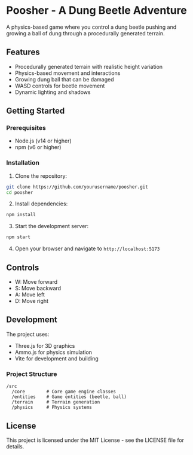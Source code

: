 # Poosher - A Dung Beetle Adventure

A physics-based game where you control a dung beetle pushing and growing a ball of dung through a procedurally generated terrain.

## Features

- Procedurally generated terrain with realistic height variation
- Physics-based movement and interactions
- Growing dung ball that can be damaged
- WASD controls for beetle movement
- Dynamic lighting and shadows

## Getting Started

### Prerequisites

- Node.js (v14 or higher)
- npm (v6 or higher)

### Installation

1. Clone the repository:
```bash
git clone https://github.com/yourusername/poosher.git
cd poosher
```

2. Install dependencies:
```bash
npm install
```

3. Start the development server:
```bash
npm start
```

4. Open your browser and navigate to `http://localhost:5173`

## Controls

- W: Move forward
- S: Move backward
- A: Move left
- D: Move right

## Development

The project uses:
- Three.js for 3D graphics
- Ammo.js for physics simulation
- Vite for development and building

### Project Structure

```
/src
  /core        # Core game engine classes
  /entities    # Game entities (beetle, ball)
  /terrain     # Terrain generation
  /physics     # Physics systems
```

## License

This project is licensed under the MIT License - see the LICENSE file for details. 